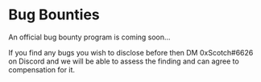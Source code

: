 # Bug Bounties

An official bug bounty program is coming soon...

If you find any bugs you wish to disclose before then DM 0xScotch#6626 on Discord and we will be able to assess the finding and can agree to compensation for it.
